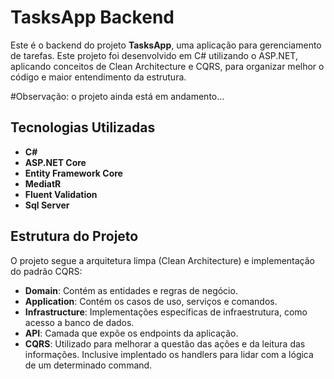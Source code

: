 # TasksApp Backend

Este é o backend do projeto **TasksApp**, uma aplicação para gerenciamento de tarefas. Este projeto foi desenvolvido em C# utilizando o ASP.NET, aplicando conceitos de Clean Architecture e CQRS, para organizar melhor o código e maior entendimento da estrutura.

#Observação: o projeto ainda está em andamento...

## Tecnologias Utilizadas

- **C#**
- **ASP.NET Core**
- **Entity Framework Core**
- **MediatR**
- **Fluent Validation**
- **Sql Server**

## Estrutura do Projeto

O projeto segue a arquitetura limpa (Clean Architecture) e implementação do padrão CQRS:

- **Domain**: Contém as entidades e regras de negócio.
- **Application**: Contém os casos de uso, serviços e comandos.
- **Infrastructure**: Implementações específicas de infraestrutura, como acesso a banco de dados.
- **API**: Camada que expõe os endpoints da aplicação.
- **CQRS**: Utilizado para melhorar a questão das ações e da leitura das informações. Inclusive implentado os handlers para lidar com a lógica de um determinado command.
